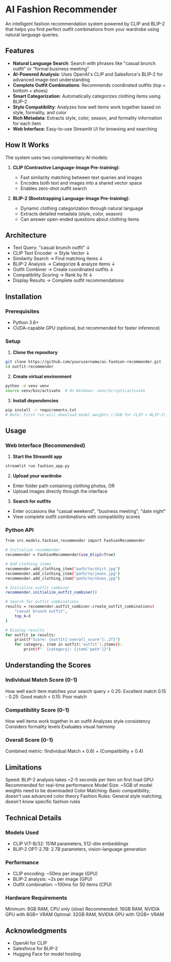 # AI Fashion Recommender

An intelligent fashion recommendation system powered by CLIP and BLIP-2 that helps you find perfect outfit combinations from your wardrobe using natural language queries.

## Features

- **Natural Language Search**: Search with phrases like "casual brunch outfit" or "formal business meeting"
- **AI-Powered Analysis**: Uses OpenAI's CLIP and Salesforce's BLIP-2 for advanced image-text understanding
- **Complete Outfit Combinations**: Recommends coordinated outfits (top + bottom + shoes)
- **Smart Categorization**: Automatically categorizes clothing items using BLIP-2
- **Style Compatibility**: Analyzes how well items work together based on style, formality, and color
- **Rich Metadata**: Extracts style, color, season, and formality information for each item
- **Web Interface**: Easy-to-use Streamlit UI for browsing and searching

## How It Works
The system uses two complementary AI models:

1. **CLIP (Contrastive Language-Image Pre-training)**:
   - Fast similarity matching between text queries and images
   - Encodes both text and images into a shared vector space
   - Enables zero-shot outfit search

2. **BLIP-2 (Bootstrapping Language-Image Pre-training)**:
   - Dynamic clothing categorization through natural language
   - Extracts detailed metadata (style, color, season)
   - Can answer open-ended questions about clothing items

## Architecture
- Text Query: "casual brunch outfit"
↓
- CLIP Text Encoder → Style Vector
↓
- Similarity Search → Find matching items
↓
- BLIP-2 Analysis → Categorize & analyze items
↓
- Outfit Combiner → Create coordinated outfits
↓
- Compatibility Scoring → Rank by fit
↓
- Display Results → Complete outfit recommendations

## Installation
### Prerequisites
- Python 3.8+
- CUDA-capable GPU (optional, but recommended for faster inference)

### Setup
1. **Clone the repository**
```bash
git clone https://github.com/yourusername/ai-fashion-recommender.git
cd outfit-recommender
```

2. **Create virtual environment**
```bash
python -m venv venv
source venv/bin/activate  # On Windows: venv\Scripts\activate
```

3. **Install dependencies**
```bash
pip install -r requirements.txt
# Note: First run will download model weights (~5GB for CLIP + BLIP-2)
```

## Usage
### Web Interface (Recommended)

1. **Start the Streamlit app**
```bash
streamlit run fashion_app.py
```

2. **Upload your wardrobe**
- Enter folder path containing clothing photos, OR
- Upload images directly through the interface

3. **Search for outfits**
- Enter occasions like "casual weekend", "business meeting", "date night"
- View complete outfit combinations with compatibility scores

### Python API
```bash
from src.models.fashion_recommender import FashionRecommender

# Initialize recommender
recommender = FashionRecommender(use_blip2=True)

# Add clothing items
recommender.add_clothing_item("path/to/shirt.jpg")
recommender.add_clothing_item("path/to/jeans.jpg")
recommender.add_clothing_item("path/to/shoes.jpg")

# Initialize outfit combiner
recommender.initialize_outfit_combiner()

# Search for outfit combinations
results = recommender.outfit_combiner.create_outfit_combinations(
    "casual brunch outfit",
    top_k=3
)

# Display results
for outfit in results:
    print(f"Score: {outfit['overall_score']:.2f}")
    for category, item in outfit['outfit'].items():
        print(f"  {category}: {item['path']}")
```

## Understanding the Scores
### Individual Match Score (0-1)
How well each item matches your search query
    > 0.25: Excellent match
    0.15 - 0.25: Good match
    < 0.15: Poor match

### Compatibility Score (0-1)
How well items work together in an outfit
    Analyzes style consistency
    Considers formality levels
    Evaluates visual harmony

### Overall Score (0-1)
Combined metric: (Individual Match × 0.6) + (Compatibility × 0.4)

## Limitations
Speed: BLIP-2 analysis takes ~2-5 seconds per item on first load
GPU: Recommended for real-time performance
Model Size: ~5GB of model weights need to be downloaded
Color Matching: Basic compatibility; doesn't use advanced color theory
Fashion Rules: General style matching; doesn't know specific fashion rules

## Technical Details
### Models Used
- CLIP ViT-B/32: 151M parameters, 512-dim embeddings
- BLIP-2 OPT-2.7B: 2.7B parameters, vision-language generation

### Performance
- CLIP encoding: ~50ms per image (GPU)
- BLIP-2 analysis: ~2s per image (GPU)
- Outfit combination: ~100ms for 50 items (CPU)

### Hardware Requirements
Minimum: 8GB RAM, CPU only (slow)
Recommended: 16GB RAM, NVIDIA GPU with 8GB+ VRAM
Optimal: 32GB RAM, NVIDIA GPU with 12GB+ VRAM

## Acknowledgments
- OpenAI for CLIP
- Salesforce for BLIP-2
- Hugging Face for model hosting
